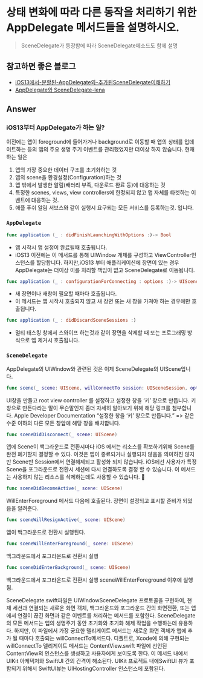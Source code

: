 # 상태 변화에 따라 다른 동작을 처리하기 위한 AppDelegate 메서드들을 설명하시오.
> SceneDelegate가 등장함에 따라 SceneDelegate메소드도 함께 설명


## 참고하면 좋은 블로그
* [iOS13에서-분할된-AppDelegate와-추가된SceneDelegate이해하기](https://huniroom.tistory.com/entry/)
* [AppDelegate와 SceneDelegate-lena](https://velog.io/@dev-lena/iOS-AppDelegate와-SceneDelegate)


## Answer


### iOS13부터 AppDelegate가 하는 일?
이전에는 앱이 foreground에 들어가거나 background로 이동할 때 앱의 상태를 업데이트하는 등의 앱의 주요 생명 주기 이벤트를 관리했었지만 더이상 하지 않습니다.
현재 하는 일은
1. 앱의 가장 중요한 데이터 구조를 초기화하는 것
2. 앱의 scene을 환경설정(Configuration)하는 것
3. 앱 밖에서 발생한 알림(배터리 부족, 다운로드 완료 등)에 대응하는 것
4. 특정한 scenes, views, view controllers에 한정되지 않고 앱 자체를 타겟하는 이벤트에 대응하는 것.
5. 애플 푸쉬 알림 서브스와 같이 실행시 요구되는 모든 서비스를 등록하는것.
입니다.


### `AppDelegate`


```swift
func application (_ : didFinishLaunchingWithOptions :)-> Bool
```
* 앱 시작시 앱 설정이 완료될때 호출됩니다.
* iOS13 이전에는 이 메서드를 통해 UIWindow 개체를 구성하고 ViewController인스턴스를 할당합니다. 하지만,iOS13 부터 애플리케이션에 장면이 있는 경우 AppDelegate는 더이상 이를 처리할 책임이 없고 SceneDelegate로 이동됩니다.


```swift
func application (_ : configurationForConnecting : options :)-> UISceneConfiguration
```
* 새 장면이나 새창이 필요할 때마다 호출됩니다.
* 이 메서드는 앱 시작시 호출되지 않고 새 장면 또는 새 창을 가져야 하는 경우에만 호출됩니다.

```swift
func application (_ : didDiscardSceneSessions :)
```
* 멀티 태스킹 창에서 스와이프 하는것과 같이 장면을 삭제할 때 또는 프로그래밍 방식으로 앱 제거시 호출됩니다.  


### `SceneDelegate`
AppDelegate의 UIWindow와 관련된 것은 이제 SceneDelegate의 UIScene입니다.
```swift
func scene(_ scene: UIScene, willConnectTo session: UISceneSession, options connectionOptions: UIScene.ConnectionOptions)
```
UI창을 만들고 root view controller 를 설정하고
설정한 창을 ‘키’ 창으로 만듭니다.
키창으로 만든다라는 말이 무슨말인지 좀더 자세히 알아보기 위해 해당 링크를 첨부합니다.
Apple Developer Documentation
“설정한 창을 ‘키’ 창으로 만듭니다.”
=> 같은 수준 이하의 다른 모든 창앞에 해당 창을 배치합니다.

```swift
func sceneDidDisconnect(_ scene: UIScene)
```
앱에 Scene이 백그라운드로 전환시마다 iOS 에서는 리소스를 확보하기위해 Scene를 완전 폐기할지 결정할 수 있다.
이것은 앱이 종료되거나 실행되지 않음을 의미하진 않지만 Scene만 Session에서 연결해제되고 활성화 되지 않습니다.
iOS에선 사용자가 특정 Scene을 포그라운드로 전환시 세션에 다시 연결하도록 결정 할 수 있습니다.
이 메서드는 사용하지 않는 리소스를 삭제하는데도 사용할 수 있습니다. 

```swift
func sceneDidBecomeActive(_ scene: UIScene)
```
WillEnterForeground 메서드 다음에 호출된다. 장면이 설정되고 표시할 준비가 되었음을 알려준다.

```swift
func sceneWillResignActive(_ scene: UIScene)
```

앱이 백그라운드로 전환시 실행된다.

```swift
func sceneWillEnterForeground(_ scene: UIScene)
```
백그라운드에서 포그라운드로 전환시 실행

```swift
func sceneDidEnterBackground(_ scene: UIScene)
```
백그라운드에서 포그라운드로 전환시 실행
sceneWillEnterForeground 이후에 실행됨.


SceneDelegate.swift파일은 UIWindowSceneDelegate 프로토콜을 구현하여, 현재 세션과 연결되는 새로운 화면 객체, 백그라운드와 포그라운드 간의 화면전환, 또는 앱에서 연결이 끊긴 화면과 같은 이벤트를 처리하는 메서드를 포함한다.
SceneDelegate의 모든 메서드는 앱의 생명주기 동안 초기화와 초기화 해제 작업을 수행하는데 유용하다.
하지만, 이 파일에서 가장 궁요한 델리게이트 메서드는 새로운 화면 객체가 앱에 추가 될 때마다 호출되는 willConnectTo메서드다.
디폴트로, Xcode에 의해 구현되는 willConnectTo 델리게이트 메서드는 ContentView.swift 파일에 선언된 ContentView의 인스턴스를 생성하고 사용자에게 보이도록 한다. 이 메서드 내에서 UIKit 아케텍처와 SwiftUI 간의 간격이 해소된다.
UIKit 프로젝트 내에SwiftUI 뷰가 포함되기 위해서 SwiftUI뷰는 UIHostingController 인스턴스에 포함된다.
